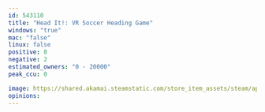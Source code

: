 ```yaml
---
id: 543110
title: "Head It!: VR Soccer Heading Game"
windows: "true"
mac: "false"
linux: false
positive: 8
negative: 2
estimated_owners: "0 - 20000"
peak_ccu: 0

image: https://shared.akamai.steamstatic.com/store_item_assets/steam/apps/543110/header.jpg?t=1712903518
opinions:
---
```

